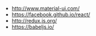
* http://www.material-ui.com/
* https://facebook.github.io/react/
* http://redux.js.org/
* https://babeljs.io/
